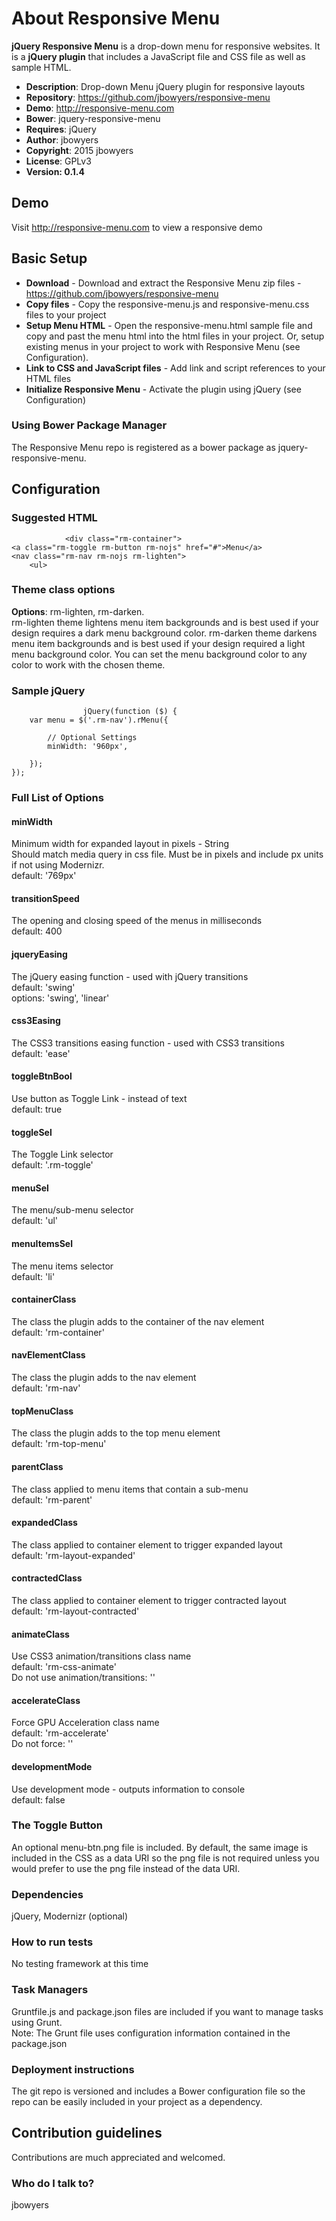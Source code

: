 # About Responsive Menu #

**jQuery Responsive Menu** is a drop-down menu for responsive websites. It is a **jQuery plugin** that includes a 
JavaScript file and CSS file as well as sample HTML.

* **Description**: Drop-down Menu jQuery plugin for responsive layouts
* **Repository**: https://github.com/jbowyers/responsive-menu
* **Demo**: http://responsive-menu.com
* **Bower**: jquery-responsive-menu
* **Requires**: jQuery
* **Author**: jbowyers
* **Copyright**: 2015 jbowyers
* **License**: GPLv3
* **Version: 0.1.4**

## Demo ##

Visit http://responsive-menu.com to view a responsive demo

## Basic Setup ##

* **Download** - Download and extract the Responsive Menu zip files - https://github.com/jbowyers/responsive-menu
* **Copy files** - Copy the responsive-menu.js and responsive-menu.css files to your project
* **Setup Menu HTML** - Open the responsive-menu.html sample file and copy and past the menu html into the 
html files in your project. Or, setup existing menus in your project to work with Responsive Menu (see Configuration).
* **Link to CSS and JavaScript files** - Add link and script references to your HTML files
* **Initialize Responsive Menu** - Activate the plugin using jQuery (see Configuration)

### Using Bower Package Manager ###

The Responsive Menu repo is registered as a bower package as jquery-responsive-menu.

## Configuration ##

### Suggested HTML ###

                <div class="rm-container">
    <a class="rm-toggle rm-button rm-nojs" href="#">Menu</a>
    <nav class="rm-nav rm-nojs rm-lighten">
        <ul>

### Theme class options ###

**Options**: rm-lighten, rm-darken.  
rm-lighten theme lightens menu item backgrounds and is best used if your design requires a dark menu background color.
rm-darken theme darkens menu item backgrounds and is best used if your design required a light menu background color.
You can set the menu background color to any color to work with the chosen theme.

### Sample jQuery ###

                    jQuery(function ($) {
        var menu = $('.rm-nav').rMenu({

            // Optional Settings
            minWidth: '960px',
    
        });
    });

### Full List of Options ###

#### minWidth ####
Minimum width for expanded layout in pixels - String  
Should match media query in css file. Must be in pixels and include px units if not using Modernizr.  
default: '769px'

#### transitionSpeed ####
The opening and closing speed of the menus in milliseconds  
default: 400

#### jqueryEasing ####
The jQuery easing function - used with jQuery transitions  
default: 'swing'  
options: 'swing', 'linear'

#### css3Easing ####
The CSS3 transitions easing function - used with CSS3 transitions  
default: 'ease'

#### toggleBtnBool ####
Use button as Toggle Link - instead of text  
default: true

#### toggleSel ####
The Toggle Link selector  
default: '.rm-toggle'

#### menuSel ####
The menu/sub-menu selector  
default: 'ul'

#### menuItemsSel ####
The menu items selector  
default: 'li'

#### containerClass ####
The class the plugin adds to the container of the nav element  
default: 'rm-container'

#### navElementClass ####
The class the plugin adds to the nav element  
default: 'rm-nav'

#### topMenuClass ####
The class the plugin adds to the top menu element  
default: 'rm-top-menu'

#### parentClass ####
The class applied to menu items that contain a sub-menu  
default: 'rm-parent'

#### expandedClass ####
The class applied to container element to trigger expanded layout  
default: 'rm-layout-expanded'

#### contractedClass ####
The class applied to container element to trigger contracted layout  
default: 'rm-layout-contracted'

#### animateClass ####
Use CSS3 animation/transitions class name  
default: 'rm-css-animate'  
Do not use animation/transitions: ''

#### accelerateClass ####
Force GPU Acceleration class name  
default: 'rm-accelerate'  
Do not force: ''

#### developmentMode ####
Use development mode - outputs information to console  
default: false

### The Toggle Button ###

An optional menu-btn.png file is included. By default, the same image is included in the CSS as a data URI
so the png file is not required unless you would prefer to use the png file instead of the data URI.

### Dependencies ###
jQuery, Modernizr (optional)

### How to run tests ###
No testing framework at this time

### Task Managers ###
Gruntfile.js and package.json files are included if you want to manage tasks using Grunt.  
Note: The Grunt file uses configuration information contained in the package.json

### Deployment instructions ###
The git repo is versioned and includes a Bower configuration file so the repo can be easily included in your project as a dependency.

## Contribution guidelines ##

Contributions are much appreciated and welcomed.

### Who do I talk to? ###

jbowyers